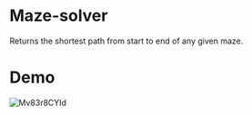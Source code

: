 # Maze-solver
Returns the shortest path from start to end of any given maze.

# Demo
![Mv83r8CYId](https://github.com/Nam-HP/Maze-solver/blob/main/Demo.gif)
